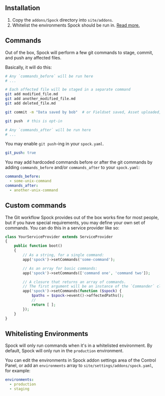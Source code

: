 ## Installation
1. Copy the `addons/Spock` directory into `site/addons`.
2. Whitelist the environments Spock should be run in. [Read more.](#whitelisting-environments)

## Commands
Out of the box, Spock will perform a few git commands to stage, commit, and push any affected files.

Basically, it will do this:

``` bash
# Any `commands_before` will be run here
# ...

# Each affected file will be staged in a separate command
git add modified_file.md
git add another_modified_file.md
git add deleted_file.md

git commit -m "Data saved by bob"  # or Fieldset saved, Asset uploaded, etc...

git push  # this is opt-in

# Any `commands_after` will be run here
# ...
```

You may enable `git push`-ing in your `spock.yaml`.

``` yaml
git_push: true
```

You may add hardcoded commands before or after the git commands by adding `commands_before` and/or `commands_after` to your `spock.yaml`:

``` yaml
commands_before:
  - some-unix-command
commands_after:
  - another-unix-command
```

## Custom commands
The Git workflow Spock provides out of the box works fine for most people, but if you have special requirements, you may define your own set of commands. You can do this in a service provider like so:

``` php
class YourServiceProvider extends ServiceProvider
{
    public function boot()
    {
        // As a string, for a single command:
        app('spock')->setCommands('some-command');

        // As an array for basic commands:
        app('spock')->setCommands(['command one', 'command two']);

        // A closure that returns an array of commands.
        // The first argument will be an instance of the `Commander` class. 
        app('spock')->setCommands(function ($spock) {
            $paths = $spock->event()->affectedPaths();
            //
            return [ ];
        });
    }
}
```

## Whitelisting Environments
Spock will only run commands when it's in a whitelisted environment. By default, Spock will only run in the `production` environment.

You can edit the environments in Spock addon settings area of the Control Panel, or add an `environments` array to `site/settings/addons/spock.yaml`, for example:

``` yaml
environments:
  - production
  - staging
```
